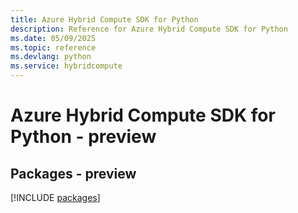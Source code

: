 ```yaml
---
title: Azure Hybrid Compute SDK for Python
description: Reference for Azure Hybrid Compute SDK for Python
ms.date: 05/09/2025
ms.topic: reference
ms.devlang: python
ms.service: hybridcompute
---
```

# Azure Hybrid Compute SDK for Python - preview
## Packages - preview
[!INCLUDE [packages](hybrid-compute-index.md)]